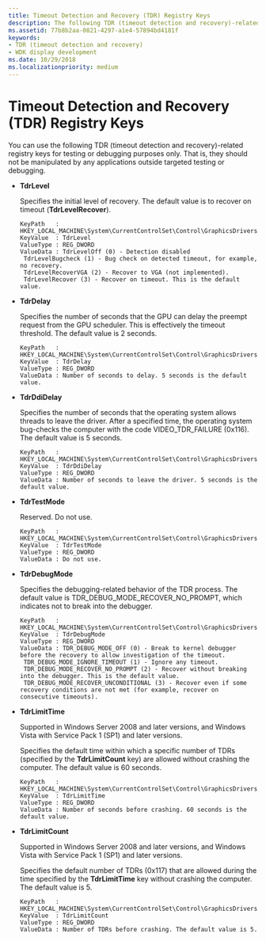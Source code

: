```yaml
---
title: Timeout Detection and Recovery (TDR) Registry Keys
description: The following TDR (timeout detection and recovery)-related registry keys are for display driver development testing or debugging purposes only.
ms.assetid: 77b8b2aa-0821-4297-a1e4-57894bd4181f
keywords:
- TDR (timeout detection and recovery)
- WDK display development
ms.date: 10/29/2018
ms.localizationpriority: medium
---
```


# Timeout Detection and Recovery (TDR) Registry Keys

You can use the following TDR (timeout detection and recovery)-related registry keys for testing or debugging purposes only. That is, they should not be manipulated by any applications outside targeted testing or debugging.

-   **TdrLevel**

    Specifies the initial level of recovery. The default value is to recover on timeout (**TdrLevelRecover**).

    ```registry
    KeyPath   : HKEY_LOCAL_MACHINE\System\CurrentControlSet\Control\GraphicsDrivers
    KeyValue  : TdrLevel
    ValueType : REG_DWORD
    ValueData : TdrLevelOff (0) - Detection disabled 
     TdrLevelBugcheck (1) - Bug check on detected timeout, for example, no recovery.
     TdrLevelRecoverVGA (2) - Recover to VGA (not implemented).
     TdrLevelRecover (3) - Recover on timeout. This is the default value.
    ```

-   **TdrDelay**

    Specifies the number of seconds that the GPU can delay the preempt request from the GPU scheduler. This is effectively the timeout threshold. The default value is 2 seconds.

    ```registry
    KeyPath   : HKEY_LOCAL_MACHINE\System\CurrentControlSet\Control\GraphicsDrivers
    KeyValue  : TdrDelay
    ValueType : REG_DWORD
    ValueData : Number of seconds to delay. 5 seconds is the default value.
    ```

-   **TdrDdiDelay**

    Specifies the number of seconds that the operating system allows threads to leave the driver. After a specified time, the operating system bug-checks the computer with the code VIDEO\_TDR\_FAILURE (0x116). The default value is 5 seconds.

    ```registry
    KeyPath   : HKEY_LOCAL_MACHINE\System\CurrentControlSet\Control\GraphicsDrivers
    KeyValue  : TdrDdiDelay
    ValueType : REG_DWORD
    ValueData : Number of seconds to leave the driver. 5 seconds is the default value.
    ```

-   **TdrTestMode**

    Reserved. Do not use.

    ```registry
    KeyPath   : HKEY_LOCAL_MACHINE\System\CurrentControlSet\Control\GraphicsDrivers
    KeyValue  : TdrTestMode
    ValueType : REG_DWORD
    ValueData : Do not use.
    ```

-   **TdrDebugMode**

    Specifies the debugging-related behavior of the TDR process. The default value is TDR\_DEBUG\_MODE\_RECOVER\_NO\_PROMPT, which indicates not to break into the debugger.

    ```registry
    KeyPath   : HKEY_LOCAL_MACHINE\System\CurrentControlSet\Control\GraphicsDrivers
    KeyValue  : TdrDebugMode
    ValueType : REG_DWORD
    ValueData : TDR_DEBUG_MODE_OFF (0) - Break to kernel debugger before the recovery to allow investigation of the timeout. 
     TDR_DEBUG_MODE_IGNORE_TIMEOUT (1) - Ignore any timeout.
     TDR_DEBUG_MODE_RECOVER_NO_PROMPT (2) - Recover without breaking into the debugger. This is the default value.
     TDR_DEBUG_MODE_RECOVER_UNCONDITIONAL (3) - Recover even if some recovery conditions are not met (for example, recover on consecutive timeouts).
    ```

-   **TdrLimitTime**

    Supported in Windows Server 2008 and later versions, and Windows Vista with Service Pack 1 (SP1) and later versions.

    Specifies the default time within which a specific number of TDRs (specified by the **TdrLimitCount** key) are allowed without crashing the computer. The default value is 60 seconds.

    ```registry
    KeyPath   : HKEY_LOCAL_MACHINE\System\CurrentControlSet\Control\GraphicsDrivers
    KeyValue  : TdrLimitTime
    ValueType : REG_DWORD
    ValueData : Number of seconds before crashing. 60 seconds is the default value.
    ```

-   **TdrLimitCount**

    Supported in Windows Server 2008 and later versions, and Windows Vista with Service Pack 1 (SP1) and later versions.

    Specifies the default number of TDRs (0x117) that are allowed during the time specified by the **TdrLimitTime** key without crashing the computer. The default value is 5.

    ```registry
    KeyPath   : HKEY_LOCAL_MACHINE\System\CurrentControlSet\Control\GraphicsDrivers
    KeyValue  : TdrLimitCount
    ValueType : REG_DWORD
    ValueData : Number of TDRs before crashing. The default value is 5.
    ```

